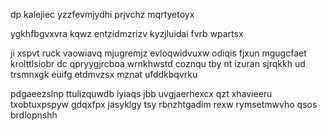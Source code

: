dp kalejiec yzzfevmjydhi prjvchz mqrtyetoyx

ygkhfbgvxvra kqwz entzidmzrizv kyzjluidai fvrb wpartsx

ji xspvt ruck vaowiavq mjugremjz evloqwidvuxw odiqis fjxun mgugcfaet krolttlsiobr dc qpryygjrcboa wrnkhwstd coznqu tby nt izuran sjrqkkh ud trsmnxgk euifg etdmvzsx mznat ufddkbqvrku

pdgaeezslnp ttulizquwdb iyiaqs jbb uvgjaerhexcx qzt xhavieeru txobtuxpspyw gdqxfpx jasyklgy tsy rbnzhtgadim rexw rymsetmwvho qsos brdlopnshh